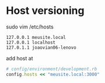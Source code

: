 # Host versioning

sudo vim /etc/hosts

```shell
127.0.0.1 meusite.local
127.0.0.1 localhost
127.0.1.1 joaovian06-lenovo
```

add host at

```ruby
# config/environment/development.rb
config.hosts << "meusite.local:3000"
```
